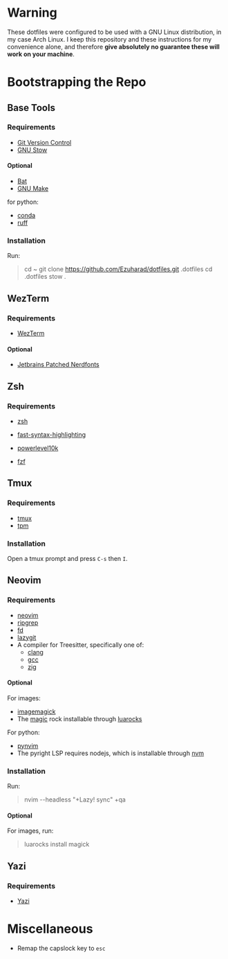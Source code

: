 # Warning
These dotfiles were configured to be used with a GNU Linux distribution, in my case Arch Linux. I keep this repository and these instructions for my convenience alone, and therefore **give absolutely no guarantee these will work on your machine**.

# Bootstrapping the Repo
## Base Tools
### Requirements
- [Git Version Control](https://git-scm.com/)
- [GNU Stow](https://www.gnu.org/software/stow/)

#### Optional
- [Bat](https://github.com/sharkdp/bat)
- [GNU Make](https://www.gnu.org/software/make/)

for python:
- [conda](https://conda.io/projects/conda/en/latest/user-guide/getting-started.html)
- [ruff](https://docs.astral.sh/ruff/)

### Installation
Run:
> cd ~
> git clone https://github.com/Ezuharad/dotfiles.git .dotfiles
> cd .dotfiles
> stow .

## WezTerm
### Requirements
- [WezTerm](https://wezfurlong.org/wezterm/index.html)

#### Optional
- [Jetbrains Patched Nerdfonts](https://github.com/ryanoasis/nerd-fonts)

## Zsh
### Requirements
- [zsh](https://www.zsh.org/)
- [fast-syntax-highlighting](https://github.com/zdharma-continuum/fast-syntax-highlighting)
- [powerlevel10k](https://github.com/romkatv/powerlevel10k)

- [fzf](https://github.com/junegunn/fzf)

## Tmux
### Requirements
- [tmux](https://github.com/tmux/tmux/wiki)
- [tpm](https://github.com/tmux-plugins/tpm)

### Installation
Open a tmux prompt and press `C-s` then `I`.

## Neovim
### Requirements
- [neovim](https://neovim.io/)
- [ripgrep](https://github.com/BurntSushi/ripgrep)
- [fd](https://github.com/sharkdp/fd)
- [lazygit](https://github.com/jesseduffield/lazygit)
- A compiler for Treesitter, specifically one of:
    - [clang](https://clang.llvm.org/)
    - [gcc](https://gcc.gnu.org/)
    - [zig](https://ziglang.org/)

#### Optional
For images:
- [imagemagick](https://imagemagick.org/)
- The [magic](https://github.com/leafo/magick) rock installable through [luarocks](https://luarocks.org/)

For python:
- [pynvim](https://github.com/neovim/pynvim)
- The pyright LSP requires nodejs, which is installable through [nvm](https://github.com/nvm-sh/nvm)

### Installation
Run:
> nvim --headless "+Lazy! sync" +qa

#### Optional
For images, run:
> luarocks install magick

## Yazi
### Requirements
- [Yazi](https://yazi-rs.github.io/)

# Miscellaneous
- Remap the capslock key to `esc`

